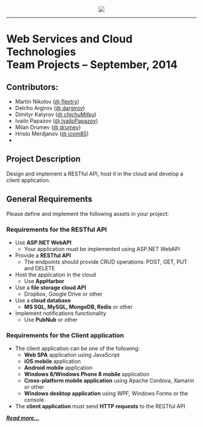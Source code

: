 <p align="center"><a href="http://academy.telerik.com/"><img src="https://raw.github.com/flextry/Telerik-Academy/master/Programming%20with%20C%23/Codes/Other/Telerik.png" /></a></p>

---

# Web Services and Cloud Technologies <br/> Team Projects – September, 2014 <br/>

## Contributors:
* Martin Nikolov ([@ flextry](https://github.com/flextry))
* Delcho Argirov ([@ dargirov](https://github.com/dargirov))
* Dimityr Katyrov ([@ chichuMitku](https://github.com/chichuMitku))
* Ivailo Papazov ([@ IvailoPapazov](https://github.com/IvailoPapazov))
* Milan Drumev ([@ drumev](https://github.com/drumev))
* Hristo Merdjanov ([@ icom85](https://github.com/icom85))
* 
## Project Description
Design and implement a RESTful API, host it in the cloud and develop a client application.

## General Requirements
Please define and implement the following assets in your project:

### Requirements for the RESTful API
  * Use __ASP.NET WebAPI__
    * Your application must be implemented using ASP.NET WebAPI
  * Provide a __RESTful API__
    * The endpoints should provide CRUD operations: POST, GET, PUT and DELETE
  * Host the application in the cloud
    * Use __AppHarbor__
  * Use a __file storage cloud API__
    * Dropbox, Google Drive or other
  * Use a __cloud database__
    * __MS SQL, MySQL, MongoDB, Redis__ or other
  * Implement notifications functionality
    * Use __PubNub__ or other 

### Requirements for the Client application
  * The client application can be one of the following:
    * __Web SPA__ application using JavaScript
    * __iOS mobile__ application
    * __Android mobile__ application
    * __Windows 8/Windows Phone 8 mobile__ application
    * __Cross-platform mobile application__ using Apache Cordova, Xamarin or other
    * __Windows desktop application__ using WPF, Windows Forms or the console
  * The __client application__ must send __HTTP requests__ to the RESTful API

[***Read more...***](https://github.com/Team-Papaya-Web-Services-and-Cloud/Web-Services-and-Cloud-Teamwork-2014/blob/master/Teamwork%20-%20Assignment/README.md)
